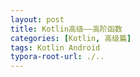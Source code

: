 ```yaml
---
layout: post
title: Kotlin高级——高阶函数
categories: [Kotlin, 高级篇]
tags: Kotlin Android
typora-root-url: ./..
---
```

